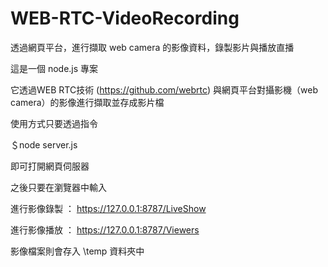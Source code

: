 # WEB-RTC-VideoRecording

透過網頁平台，進行擷取 web camera 的影像資料，錄製影片與播放直播

這是一個 node.js 專案

它透過WEB RTC技術  (https://github.com/webrtc)  與網頁平台對攝影機（web camera）的影像進行擷取並存成影片檔

使用方式只要透過指令

  ＄node server.js 
  
即可打開網頁伺服器

之後只要在瀏覽器中輸入

進行影像錄製 ： https://127.0.0.1:8787/LiveShow 

進行影像播放 ： https://127.0.0.1:8787/Viewers 

影像檔案則會存入 \temp 資料夾中
